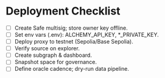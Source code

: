 
# Deployment Checklist

- [ ] Create Safe multisig; store owner key offline.
- [ ] Set env vars (.env): ALCHEMY_API_KEY, *_PRIVATE_KEY.
- [ ] Deploy proxy to testnet (Sepolia/Base Sepolia).
- [ ] Verify source on explorer.
- [ ] Create subgraph & dashboard.
- [ ] Snapshot space for governance.
- [ ] Define oracle cadence; dry-run data pipeline.
